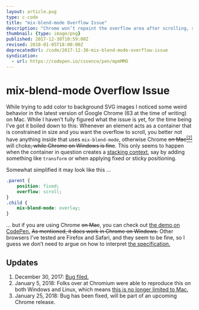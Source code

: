 ```yaml
---
layout: article.pug
type: c-code
title: "mix-blend-mode Overflow Issue"
description: "Chrome won’t repaint the overflow area after scrolling, so you end up with cut-off text."
thumbnail: {type: image/png}
published: 2017-12-30T10:59:00Z
revised: 2018-01-05T18:00:00Z
deprecatedUrl: /code/2017-12-30-mix-blend-mode-overflow-issue
syndication:
  - url: https://codepen.io/cssence/pen/mpmMMO
---
```


# mix-blend-mode Overflow Issue

While trying to add color to background SVG images I noticed some weird behavior in the latest version of Google Chrome (63 at the time of writing) on Mac. While I haven’t fully figured what the issue is yet, for the time being I’ve got it boiled down to this: Whenever an element acts as a container that is constrained in size and you want the overflow to scroll, you better not have anything inside that uses `mix-blend-mode`, otherwise Chrome ~~on Mac~~<ins><sup><a href="#update-2">[2]</a></sup></ins> will choke~~, while Chrome on Windows is fine~~. This only seems to happen when the container in question creates a [stacking context](https://developer.mozilla.org/en-US/docs/Web/CSS/CSS_Positioning/Understanding_z_index/The_stacking_context), say by adding something like `transform` or when applying fixed or sticky positioning.

Somewhat simplified it may look like this …

```css
.parent {
	position: fixed;
	overflow: scroll;
}
.child {
	mix-blend-mode: overlay;
}
```

… but if you are using Chrome ~~on Mac~~, you can check out [the demo on CodePen.](https://codepen.io/cssence/pen/mpmMMO) ~~As mentioned, it does work in Chrome on Windows.~~ Other browsers I’ve tested are Firefox and Safari, and they seem to be fine, so I guess we don’t need to argue on how to interpret [the specification.](https://www.w3.org/TR/compositing-1/#propdef-mix-blend-mode)

## Updates

1. <time id="update-1" class="update" datetime="2017-12-30">December 30, 2017:</time> [Bug filed.](https://bugs.chromium.org/p/chromium/issues/detail?id=798148)
2. <time id="update-2" class="update" datetime="2018-01-05">January 5, 2018:</time> Folks over at Chromium were able to reproduce this on both Windows and Linux, which means [this is no longer limited to Mac.](https://bugs.chromium.org/p/chromium/issues/detail?id=798148#c3)
3. <time id="update-3" class="update" datetime="2018-01-25">January 25, 2018:</time> Bug has been fixed, will be part of an upcoming Chrome release.
